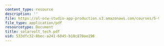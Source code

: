 ```yaml
---
content_type: resource
description: ''
file: https://ol-ocw-studio-app-production.s3.amazonaws.com/courses/5-92-energy-environment-and-society-spring-2007/533dfc328beca2416045b18c870ae196_solarvolt_tech.pdf
file_type: application/pdf
resourcetype: Document
title: solarvolt_tech.pdf
uid: 533dfc32-8bec-a241-6045-b18c870ae196
---
```

